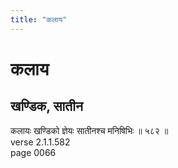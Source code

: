 ```yaml
---
title: "कलाय"
---
```


# कलाय
## खण्डिक, सातीन
कलायः खण्डिको ज्ञेयः सातीनश्च मनिषिभिः ॥ ५८२ ॥<br />verse 2.1.1.582<br />page 0066


